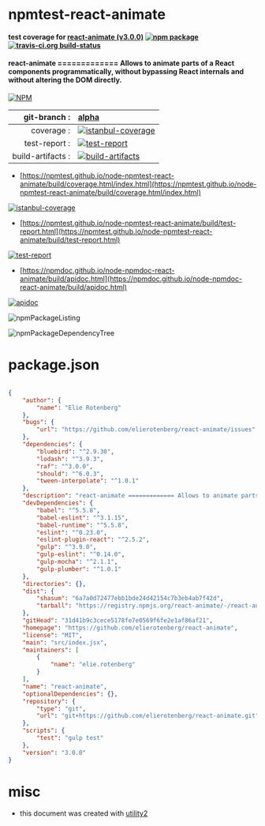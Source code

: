 # npmtest-react-animate

#### test coverage for  [react-animate (v3.0.0)](https://github.com/elierotenberg/react-animate)  [![npm package](https://img.shields.io/npm/v/npmtest-react-animate.svg?style=flat-square)](https://www.npmjs.org/package/npmtest-react-animate) [![travis-ci.org build-status](https://api.travis-ci.org/npmtest/node-npmtest-react-animate.svg)](https://travis-ci.org/npmtest/node-npmtest-react-animate)

#### react-animate ============= Allows to animate parts of a React components programmatically, without bypassing React internals and without altering the DOM directly.

[![NPM](https://nodei.co/npm/react-animate.png?downloads=true&downloadRank=true&stars=true)](https://www.npmjs.com/package/react-animate)

| git-branch : | [alpha](https://github.com/npmtest/node-npmtest-react-animate/tree/alpha)|
|--:|:--|
| coverage : | [![istanbul-coverage](https://npmtest.github.io/node-npmtest-react-animate/build/coverage.badge.svg)](https://npmtest.github.io/node-npmtest-react-animate/build/coverage.html/index.html)|
| test-report : | [![test-report](https://npmtest.github.io/node-npmtest-react-animate/build/test-report.badge.svg)](https://npmtest.github.io/node-npmtest-react-animate/build/test-report.html)|
| build-artifacts : | [![build-artifacts](https://npmtest.github.io/node-npmtest-react-animate/glyphicons_144_folder_open.png)](https://github.com/npmtest/node-npmtest-react-animate/tree/gh-pages/build)|

- [https://npmtest.github.io/node-npmtest-react-animate/build/coverage.html/index.html](https://npmtest.github.io/node-npmtest-react-animate/build/coverage.html/index.html)

[![istanbul-coverage](https://npmtest.github.io/node-npmtest-react-animate/build/screenCapture.buildCi.browser.%252Ftmp%252Fbuild%252Fcoverage.lib.html.png)](https://npmtest.github.io/node-npmtest-react-animate/build/coverage.html/index.html)

- [https://npmtest.github.io/node-npmtest-react-animate/build/test-report.html](https://npmtest.github.io/node-npmtest-react-animate/build/test-report.html)

[![test-report](https://npmtest.github.io/node-npmtest-react-animate/build/screenCapture.buildCi.browser.%252Ftmp%252Fbuild%252Ftest-report.html.png)](https://npmtest.github.io/node-npmtest-react-animate/build/test-report.html)

- [https://npmdoc.github.io/node-npmdoc-react-animate/build/apidoc.html](https://npmdoc.github.io/node-npmdoc-react-animate/build/apidoc.html)

[![apidoc](https://npmdoc.github.io/node-npmdoc-react-animate/build/screenCapture.buildCi.browser.%252Ftmp%252Fbuild%252Fapidoc.html.png)](https://npmdoc.github.io/node-npmdoc-react-animate/build/apidoc.html)

![npmPackageListing](https://npmtest.github.io/node-npmtest-react-animate/build/screenCapture.npmPackageListing.svg)

![npmPackageDependencyTree](https://npmtest.github.io/node-npmtest-react-animate/build/screenCapture.npmPackageDependencyTree.svg)



# package.json

```json

{
    "author": {
        "name": "Elie Rotenberg"
    },
    "bugs": {
        "url": "https://github.com/elierotenberg/react-animate/issues"
    },
    "dependencies": {
        "bluebird": "^2.9.30",
        "lodash": "^3.9.3",
        "raf": "^3.0.0",
        "should": "^6.0.3",
        "tween-interpolate": "^1.0.1"
    },
    "description": "react-animate ============= Allows to animate parts of a React components programmatically, without bypassing React internals and without altering the DOM directly.",
    "devDependencies": {
        "babel": "^5.5.8",
        "babel-eslint": "^3.1.15",
        "babel-runtime": "^5.5.8",
        "eslint": "^0.23.0",
        "eslint-plugin-react": "^2.5.2",
        "gulp": "^3.9.0",
        "gulp-eslint": "^0.14.0",
        "gulp-mocha": "^2.1.1",
        "gulp-plumber": "^1.0.1"
    },
    "directories": {},
    "dist": {
        "shasum": "6a7a0d72477ebb1bde24d42154c7b3eb4ab7f42d",
        "tarball": "https://registry.npmjs.org/react-animate/-/react-animate-3.0.0.tgz"
    },
    "gitHead": "31d41b9c3cece5178fe7e0569f6fe2e1af86af21",
    "homepage": "https://github.com/elierotenberg/react-animate",
    "license": "MIT",
    "main": "src/index.jsx",
    "maintainers": [
        {
            "name": "elie.rotenberg"
        }
    ],
    "name": "react-animate",
    "optionalDependencies": {},
    "repository": {
        "type": "git",
        "url": "git+https://github.com/elierotenberg/react-animate.git"
    },
    "scripts": {
        "test": "gulp test"
    },
    "version": "3.0.0"
}
```



# misc
- this document was created with [utility2](https://github.com/kaizhu256/node-utility2)
